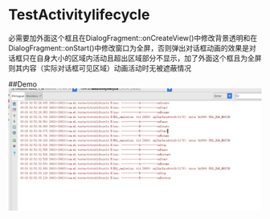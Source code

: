 # TestActivitylifecycle
必需要加外面这个框且在DialogFragment::onCreateView()中修改背景透明和在DialogFragment::onStart()中修改窗口为全屏，否则弹出对话框动画的效果是对话框只在自身大小的区域内活动且超出区域部分不显示，加了外面这个框且为全屏则其内容（实际对话框可见区域）动画活动时无被遮蔽情况

##Demo
![a](https://github.com/wangLegh/TestActivitylifecycle/blob/master/picture/testpassed.png)
